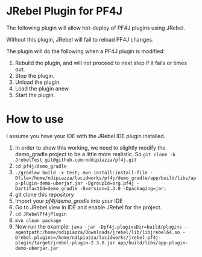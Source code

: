  # JRebel Plugin for PF4J
 
 The following plugin will allow hot-deploy of PF4J plugins using JRebel.
 
 Without this plugin, JRebel will fail to reload PF4J changes. 
 
 The plugin will do the following when a PF4J plugin is modified:
 
 1) Rebuild the plugin, and will not proceed to next step if it fails or times out.
 1) Stop the plugin.
 1) Unload the plugin.
 1) Load the plugin anew.
 1) Start the plugin.

# How to use

I assume you have your IDE with the JRebel IDE plugin installed. 

 1) In order to show this working, we need to slightly modify the demo_gradle project to be a little more realistic. So `git clone -b JrebelTest git@github.com:nddipiazza/pf4j.git`
 1) `cd pf4j/demo_gradle`
 1) `./gradlew build -x test; mvn install:install-file -Dfile=/home/ndipiazza/lucidworks/pf4j/demo_gradle/app/build/libs/app-plugin-demo-uberjar.jar -DgroupId=org.pf4j -DartifactId=demo_gradle -Dversion=2.3.0 -Dpackaging=jar;`
 1) git clone this repository
 1) Import your *pf4j/demo_gradle* into your IDE
 1) Go to JRebel view in IDE and enable JRebel for the project.
 1) `cd JRebelPf4jPlugin`
 1) `mvn clean package`
 1) Now run the example: `java -jar -Dpf4j.pluginsDir=build/plugins -agentpath:/home/ndipiazza/Downloads/jrebel/lib/libjrebel64.so -Drebel.plugins=/home/ndipiazza/lucidworks/jrebel-pf4j-plugin/target/jrebel-plugin-2.3.0.jar app/build/libs/app-plugin-demo-uberjar.jar`
 
 

